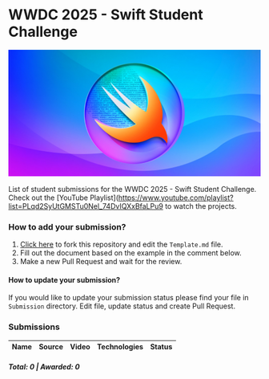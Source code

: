 # WWDC 2025 - Swift Student Challenge
![WWDC2025 Logo](logo.png)

List of student submissions for the WWDC 2025 - Swift Student Challenge. Check out the [YouTube Playlist](https://www.youtube.com/playlist?list=PLqd2SyUtGMSTu0Nel_74DvIQXxBfaLPu9 to watch the projects.

### How to add your submission?
1. [Click here](https://github.com/wwdc/2025/edit/main/Template.md) to fork this repository and edit the `Template.md` file.
2. Fill out the document based on the example in the comment below.
3. Make a new Pull Request and wait for the review.

#### How to update your submission?
If you would like to update your submission status please find your file in `Submission` directory. Edit file, update status and create Pull Request.

### Submissions

| Name | Source |    Video    | Technologies | Status |
|-----:|:------:|:-----------:|:-------------|:------:|


##### Total: 0 | Awarded: 0
